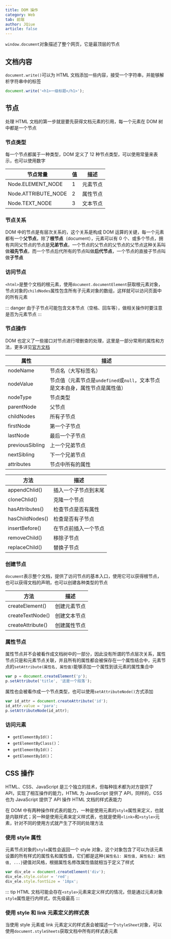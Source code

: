 ```yaml
---
title: DOM 操作
category: Web
tab: 前端
author: JQiue
article: false
---
```


`window.document`对象描述了整个网页，它是最顶层的节点

## 文档内容

`document.write()`可以为 HTML 文档添加一些内容，接受一个字符串，并能够解析字符串中的标签

```javascript
document.write('<h1>一级标题</h1>');
```

## 节点

处理 HTML 文档的第一步就是要先获得文档元素的引用，每一个元素在 DOM 树中都是一个节点

### 节点类型

每一个节点都属于一种类型，DOM 定义了 12 种节点类型，可以使用常量来表示，也可以使用数字

节点常量|值|描述
---|---|---
Node.ELEMENT_NODE|1|元素节点
Node.ATTRIBUTE_NODE|2|属性节点
Node.TEXT_NODE|3|文本节点

### 节点关系

DOM 中的节点是有层次关系的，这个关系是构成 DOM 运算的关键，每一个元素都有一个**父节点**，除了**根节点**（document），元素可以有 0 个、或多个节点，拥有共同父节点的节点是**兄弟节点**，一个节点的父节点的父节点的父节点这种关系叫做**祖先节点**，而一个节点后代所有的节点叫做**后代节点**，一个节点的直接子节点叫做**子节点**

### 访问节点

`<html>`是整个文档的根元素，使用`document.documentElement`获取根元素对象，节点对象的`childNodes`属性包含所有子元素对象的数组，这样就可以访问页面中的所有元素

::: danger
由于子节点可能包含文本节点（空格、回车等），做相关操作时要注意是否为元素节点
:::

### 节点操作

DOM 也定义了一些接口对节点进行增删查的处理，这里是一部分常用的属性和方法，更多详见[官方文档](https://developer.mozilla.org/zh-CN/docs/Web/API/Node)

属性|描述
---|---
nodeName|节点名（大写标签名）
nodeValue|节点值（元素节点是`undefined`或`null`，文本节点是文本自身，属性节点是属性值）
nodeType|节点类型
parentNode|父节点
childNodes|所有子节点
firstNode|第一个子节点
lastNode|最后一个子节点
previousSibling|上一个兄弟节点
nextSibling|下一个兄弟节点
attributes|节点中所有的属性

方法|描述
---|---
appendChlid()|插入一个子节点到末尾
cloneChlid()|克隆一个节点
hasAttributes()|检查节点是否有属性
hasChildNodes()|检查是否有子节点
insertBefore()|在节点前插入一个节点
removeChild()|移除子节点
replaceChild()|替换子节点

### 创建节点

`document`表示整个文档，提供了访问节点的基本入口，使用它可以获得根节点，也可以获得文档的声明，也可以创建各种类型的节点

方法|描述
---|---
createElement()|创建元素节点
createTextNode()|创建文本节点
createAttribute()|创建属性节点

### 属性节点

属性节点并不会被看作成文档树中的一部分，因此没有所谓的节点层次关系，属性节点只是和元素节点关联，并且所有的属性都会被保存在一个属性结合中，元素节点的`setAttribute(属性名, 属性值)`能够添加一个属性到该元素的属性集合中

```javascript
var p = document.createElement('p');
p.setAttribute('title', '这是一个段落');
```

属性也会被看作成一个节点类型，也可以使用`setAttributeNode()`方式添加

```javascript
var id_attr = document.createAttribute('id');
id_attr.value = 'para';
p.setAttributeNode(id_attr);
```

### 访问元素

+ `getElementById()`：
+ `getElementByClass()`：
+ `getElementById()`：
+ `getElementById()`：

## CSS 操作

HTML、CSS、JavaScript 是三个独立的技术，但每种技术都为对方提供了 API，实现了相互操作的能力，HTML 为 JavaScript 提供了 API，同样的，CSS 也为 JavaScript 提供了 API 操作 HTML 文档的样式表能力

在 DOM 中有两种操作样式表的能力，一种是使用元素的`style`属性来定义，也就是内联样式；另一种是使用元素来定义样式表，也就是使用`<link>`和`<style>`元素，针对不同的使用方式就产生了不同的处理方法

### 使用 style 属性

元素节点对象的`style`属性会返回一个 style 对象，这个对象包含了可以为该元素设置的所有样式的属性名和属性值，它们都是这种`{属性名1: 属性值, 属性名2: 属性值, ...}`键值对风格，根据属性名修改属性值就相当于定义了样式

```javascript
var div_ele = document.createElement('div');
div_ele.style.color = 'red';
div_ele.style.fontSize = '18px';
```

::: tip
HTML 文档可能会存在`<style>`元素来定义样式的情况，但是通过元素对象`style`属性是行内样式，优先级最高
:::

### 使用 style 和 link 元素定义的样式表

当使用 style 元素或 link 元素定义的样式表会被描述一个`styleSheet`对象，可以使用`document.styleSheets`获取文档中所有的样式表元素